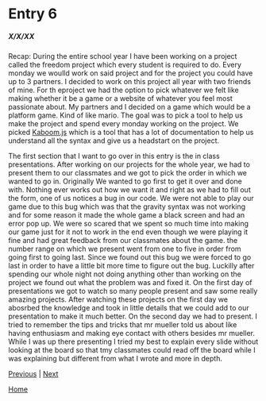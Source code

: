 # Entry 6
##### X/X/XX

Recap: During the entire school year I have been working on a project  called the freedom project which every student is required to do. Every monday we woulld work on said project and for the project you could have up to 3 partners. I decided to work on this project all year with two friends of mine.  For th eproject we had the option to pick whatever we felt like making whether it be a game or a website of whatever you feel most passionate about. My partners and I decided on a game which would be a platform game. Kind of like mario. The goal was to pick a tool to help us make the project and spend every monday working on the project. We picked [Kaboom.js](https://kaboomjs.com/) which is a tool that has a lot of documentation to help us understand all the syntax and give us a headstart on the project.

The first section that I want to go over in this entry is the in class presentations. After working on our projects for the whole year, we had to present them to our classmates and we got to pick the order in which we wanted to go in. Originally We wanted to go first to get it over and done with. Nothing ever works out how we want it and right as we had to fill out the form, one of us notices a bug in our code. We were not able to play our game due to this bug which was that the gravity syntax was not working and for some reason it made the whole game a black screen and had an error pop up. We were so scared that we spent so much time into making our game just for it not to work in the end even though we were playing it fine and had great feedback from our classmates about the game. the number range on which we present went from one to five in order from going first to going last. Since we found out this bug we were forced to go last in order to have a little bit more time to figure out the bug. Luckilly after spending our whole night not doing anything other than working on the project we found out what the problem was and fixed it. On the first day of presentations we got to watch so many people present and saw some really amazing projects. After watching these projects on the first day we abosrbed the knowledge and took in little details that we could add to our presentation to make it much better. On the second day we had to present. I tried to remember the tips and tricks that mr mueller told us about like having enthusiasm and making eye contact with others besides mr mueller.  While I was up there presenting I tried my best to explain every slide without looking at the board so that tmy classmates could read off the board while I was explaining but different from what I wrote and more in depth.

[Previous](entry05.md) | [Next](entry07.md)

[Home](../README.md)

